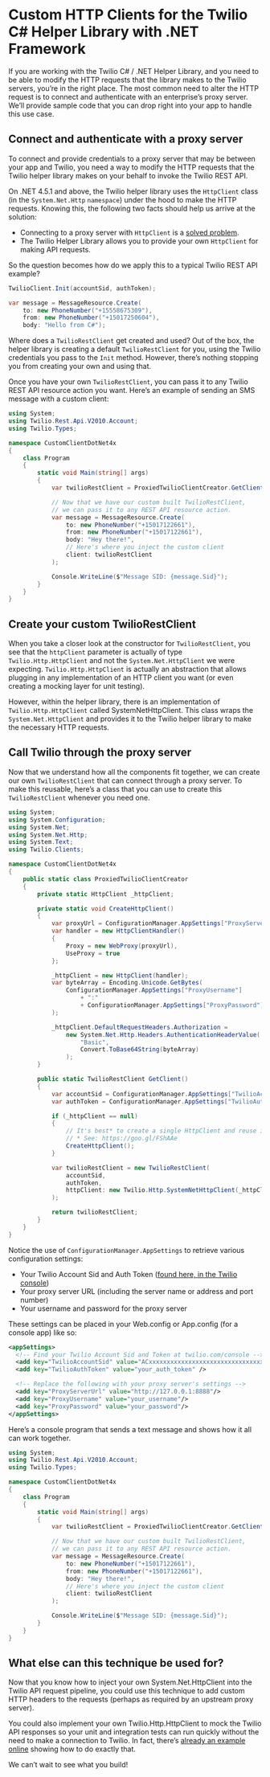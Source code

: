 # Custom HTTP Clients for the Twilio C# Helper Library with .NET Framework

If you are working with the Twilio C# / .NET Helper Library, and you need to be able to modify the HTTP requests that the library makes to the Twilio servers, you’re in the right place. The most common need to alter the HTTP request is to connect and authenticate with an enterprise’s proxy server. We’ll provide sample code that you can drop right into your app to handle this use case.

## Connect and authenticate with a proxy server

To connect and provide credentials to a proxy server that may be between your app and Twilio, you need a way to modify the HTTP requests that the Twilio helper library makes on your behalf to invoke the Twilio REST API.

On .NET 4.5.1 and above, the Twilio helper library uses the `HttpClient` class (in the `System.Net.Http` `namespace`) under the hood to make the HTTP requests. Knowing this, the following two facts should help us arrive at the solution:

- Connecting to a proxy server with `HttpClient` is a [solved problem](https://gist.github.com/bryanbarnard/8102915).
- The Twilio Helper Library allows you to provide your own `HttpClient` for making API requests.

So the question becomes how do we apply this to a typical Twilio REST API example?

```csharp
TwilioClient.Init(accountSid, authToken);

var message = MessageResource.Create(
    to: new PhoneNumber("+15558675309"),
    from: new PhoneNumber("+15017250604"),
    body: "Hello from C#");
```

Where does a `TwilioRestClient` get created and used? Out of the box, the helper library is creating a default `TwilioRestClient` for you, using the Twilio credentials you pass to the `Init` method. However, there’s nothing stopping you from creating your own and using that.

Once you have your own `TwilioRestClient`, you can pass it to any Twilio REST API resource action you want. Here’s an example of sending an SMS message with a custom client:

```csharp
using System;
using Twilio.Rest.Api.V2010.Account;
using Twilio.Types;

namespace CustomClientDotNet4x
{
    class Program
    {
        static void Main(string[] args)
        {
            var twilioRestClient = ProxiedTwilioClientCreator.GetClient();

            // Now that we have our custom built TwilioRestClient,
            // we can pass it to any REST API resource action.
            var message = MessageResource.Create(
                to: new PhoneNumber("+15017122661"),
                from: new PhoneNumber("+15017122661"),
                body: "Hey there!",
                // Here's where you inject the custom client
                client: twilioRestClient
            );

            Console.WriteLine($"Message SID: {message.Sid}");
        }
    }
}
```

## Create your custom TwilioRestClient

When you take a closer look at the constructor for `TwilioRestClient`, you see that the `httpClient` parameter is actually of type `Twilio.Http.HttpClient` and not the `System.Net.HttpClient` we were expecting. `Twilio.Http.HttpClient` is actually an abstraction that allows plugging in any implementation of an HTTP client you want (or even creating a mocking layer for unit testing).

However, within the helper library, there is an implementation of `Twilio.Http.HttpClient` called SystemNetHttpClient. This class wraps the `System.Net.HttpClient` and provides it to the Twilio helper library to make the necessary HTTP requests.

## Call Twilio through the proxy server

Now that we understand how all the components fit together, we can create our own `TwilioRestClient` that can connect through a proxy server. To make this reusable, here’s a class that you can use to create this `TwilioRestClient` whenever you need one.

```csharp
using System;
using System.Configuration;
using System.Net;
using System.Net.Http;
using System.Text;
using Twilio.Clients;

namespace CustomClientDotNet4x
{
    public static class ProxiedTwilioClientCreator
    {
        private static HttpClient _httpClient;

        private static void CreateHttpClient()
        {
            var proxyUrl = ConfigurationManager.AppSettings["ProxyServerUrl"];
            var handler = new HttpClientHandler()
            {
                Proxy = new WebProxy(proxyUrl),
                UseProxy = true
            };

            _httpClient = new HttpClient(handler);
            var byteArray = Encoding.Unicode.GetBytes(
                ConfigurationManager.AppSettings["ProxyUsername"]
                    + ":"
                    + ConfigurationManager.AppSettings["ProxyPassword"]
            );

            _httpClient.DefaultRequestHeaders.Authorization =
                new System.Net.Http.Headers.AuthenticationHeaderValue(
                    "Basic",
                    Convert.ToBase64String(byteArray)
                );
        }

        public static TwilioRestClient GetClient()
        {
            var accountSid = ConfigurationManager.AppSettings["TwilioAccountSid"];
            var authToken = ConfigurationManager.AppSettings["TwilioAuthToken"];

            if (_httpClient == null)
            {
                // It's best* to create a single HttpClient and reuse it
                // * See: https://goo.gl/FShAAe
                CreateHttpClient();
            }

            var twilioRestClient = new TwilioRestClient(
                accountSid,
                authToken,
                httpClient: new Twilio.Http.SystemNetHttpClient(_httpClient)
            );

            return twilioRestClient;
        }
    }
}
```

Notice the use of `ConfigurationManager.AppSettings` to retrieve various configuration settings:

- Your Twilio Account Sid and Auth Token ([found here, in the Twilio console](https://console.twilio.con))
- Your proxy server URL (including the server name or address and port number)
- Your username and password for the proxy server

These settings can be placed in your Web.config or App.config (for a console app) like so:

```xml
<appSettings>
  <!-- Find your Twilio Account Sid and Token at twilio.com/console -->
  <add key="TwilioAccountSid" value="ACxxxxxxxxxxxxxxxxxxxxxxxxxxxxxxxx" />
  <add key="TwilioAuthToken" value="your_auth_token" />

  <!-- Replace the following with your proxy server's settings -->
  <add key="ProxyServerUrl" value="http://127.0.0.1:8888"/>
  <add key="ProxyUsername" value="your_username"/>
  <add key="ProxyPassword" value="your_password"/>
</appSettings>
```

Here’s a console program that sends a text message and shows how it all can work together.

```csharp
using System;
using Twilio.Rest.Api.V2010.Account;
using Twilio.Types;

namespace CustomClientDotNet4x
{
    class Program
    {
        static void Main(string[] args)
        {
            var twilioRestClient = ProxiedTwilioClientCreator.GetClient();

            // Now that we have our custom built TwilioRestClient,
            // we can pass it to any REST API resource action.
            var message = MessageResource.Create(
                to: new PhoneNumber("+15017122661"),
                from: new PhoneNumber("+15017122661"),
                body: "Hey there!",
                // Here's where you inject the custom client
                client: twilioRestClient
            );

            Console.WriteLine($"Message SID: {message.Sid}");
        }
    }
}
```

## What else can this technique be used for?

Now that you know how to inject your own System.Net.HttpClient into the Twilio API request pipeline, you could use this technique to add custom HTTP headers to the requests (perhaps as required by an upstream proxy server).

You could also implement your own Twilio.Http.HttpClient to mock the Twilio API responses so your unit and integration tests can run quickly without the need to make a connection to Twilio. In fact, there’s [already an example online](https://github.com/dprothero/twilio-mock-example) showing how to do exactly that.

We can’t wait to see what you build!
